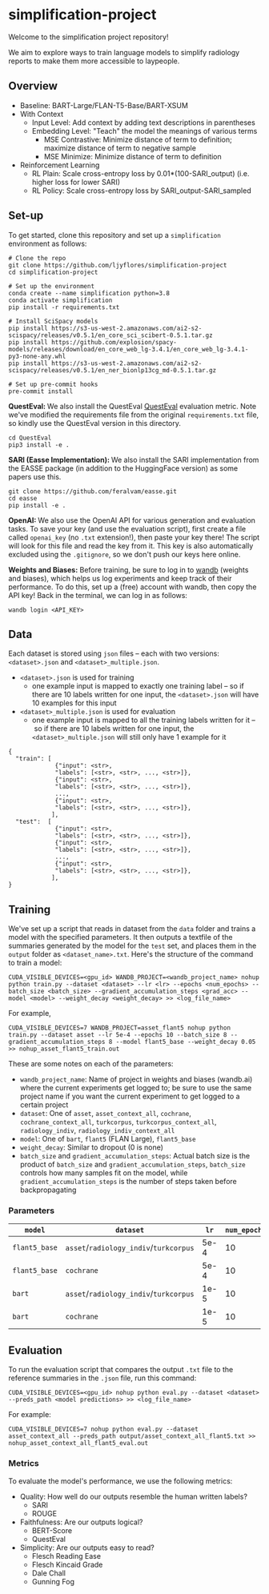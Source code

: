 # simplification-project

Welcome to the simplification project repository! 

We aim to explore ways to train language models to simplify radiology reports to make them more accessible to laypeople.

## Overview

* Baseline: BART-Large/FLAN-T5-Base/BART-XSUM 
* With Context
  * Input Level: Add context by adding text descriptions in parentheses
  * Embedding Level: "Teach" the model the meanings of various terms
    * MSE Contrastive: Minimize distance of term to definition; maximize distance of term to negative sample 
    * MSE Minimize: Minimize distance of term to definition
* Reinforcement Learning
  * RL Plain: Scale cross-entropy loss by 0.01*(100-SARI_output) (i.e. higher loss for lower SARI)
  * RL Policy: Scale cross-entropy loss by SARI_output-SARI_sampled 

## Set-up
To get started, clone this repository and set up a `simplification` environment as follows:
```
# Clone the repo
git clone https://github.com/ljyflores/simplification-project
cd simplification-project

# Set up the environment
conda create --name simplification python=3.8
conda activate simplification
pip install -r requirements.txt

# Install SciSpacy models
pip install https://s3-us-west-2.amazonaws.com/ai2-s2-scispacy/releases/v0.5.1/en_core_sci_scibert-0.5.1.tar.gz
pip install https://github.com/explosion/spacy-models/releases/download/en_core_web_lg-3.4.1/en_core_web_lg-3.4.1-py3-none-any.whl
pip install https://s3-us-west-2.amazonaws.com/ai2-s2-scispacy/releases/v0.5.1/en_ner_bionlp13cg_md-0.5.1.tar.gz

# Set up pre-commit hooks
pre-commit install
```

<b>QuestEval: </b> We also install the QuestEval <a href="https://github.com/ThomasScialom/QuestEval#text-simplification">QuestEval</a> evaluation metric. Note we've modified the requirements file from the original `requirements.txt` file, so kindly use the QuestEval version in this directory.
```
cd QuestEval
pip3 install -e .
```

<b> SARI (Easse Implementation): </b> We also install the SARI implementation from the EASSE package (in addition to the HuggingFace version) as some papers use this.
```
git clone https://github.com/feralvam/easse.git
cd easse
pip install -e .
```

<b>OpenAI: </b> We also use the OpenAI API for various generation and evaluation tasks. To save your key (and use the evaluation script), first create a file called `openai_key` (no `.txt` extension!), then paste your key there! The script will look for this file and read the key from it. This key is also automatically excluded using the `.gitignore`, so we don't push our keys here online.

<b>Weights and Biases:</b> Before training, be sure to log in to <a href="https://wandb.ai/">wandb</a> (weights and biases), which helps us log experiments and keep track of their performance. To do this, set up a (free) account with wandb, then copy the API key! Back in the terminal, we can log in as follows:
```
wandb login <API_KEY>
```

## Data

Each dataset is stored using `json` files – each with two versions: `<dataset>.json` and `<dataset>_multiple.json`. 
* `<dataset>.json` is used for training
  * one example input is mapped to exactly one training label – so if there are 10 labels written for one input, the `<dataset>.json` will have 10 examples for this input
* `<dataset>_multiple.json` is used for evaluation
  *  one example input is mapped to all the training labels written for it – so if there are 10 labels written for one input, the `<dataset>_multiple.json` will still only have 1 example for it

```
{
  "train": [
             {"input": <str>,
             "labels": [<str>, <str>, ..., <str>]},
             {"input": <str>,
             "labels": [<str>, <str>, ..., <str>]},
             ...,
             {"input": <str>,
             "labels": [<str>, <str>, ..., <str>]},
            ],
  "test":  [
             {"input": <str>,
             "labels": [<str>, <str>, ..., <str>]},
             {"input": <str>,
             "labels": [<str>, <str>, ..., <str>]},
             ...,
             {"input": <str>,
             "labels": [<str>, <str>, ..., <str>]},
            ],
}
```

## Training

We've set up a script that reads in dataset from the `data` folder and trains a model with the specified parameters.
It then outputs a textfile of the summaries generated by the model for the `test` set, and places them in the `output` folder as `<dataset_name>.txt`.
Here's the structure of the command to train a model:
```
CUDA_VISIBLE_DEVICES=<gpu_id> WANDB_PROJECT=<wandb_project_name> nohup python train.py --dataset <dataset> --lr <lr> --epochs <num_epochs> --batch_size <batch_size> --gradient_accumulation_steps <grad_acc> --model <model> --weight_decay <weight_decay> >> <log_file_name>
```

For example,
```
CUDA_VISIBLE_DEVICES=7 WANDB_PROJECT=asset_flant5 nohup python train.py --dataset asset --lr 5e-4 --epochs 10 --batch_size 8 --gradient_accumulation_steps 8 --model flant5_base --weight_decay 0.05 >> nohup_asset_flant5_train.out
```

These are some notes on each of the parameters: 
* `wandb_project_name`: Name of project in weights and biases (wandb.ai) where the current experiments get logged to; be sure to use the same project name if you want the current experiment to get logged to a certain project
* `dataset`: One of `asset`, `asset_context_all`, `cochrane`, `cochrane_context_all`, `turkcorpus`, `turkcorpus_context_all`, `radiology_indiv`, `radiology_indiv_context_all`
* `model`: One of `bart`, `flant5` (FLAN Large), `flant5_base`
* `weight_decay`: Similar to dropout (0 is none)
* `batch_size` and `gradient_accumulation_steps`: Actual batch size is the product of `batch_size` and `gradient_accumulation_steps`, `batch_size` controls how many samples fit on the model, while `gradient_accumulation_steps` is the number of steps taken before backpropagating

### Parameters
| `model`       | `dataset`                              | `lr` | `num_epochs` | `batch_size` | `gradient_accumulation_steps` | `weight_decay` |
| ------------- | -------------------------------------- | ---- | ------------ | ------------ | ----------------------------- | -------------- |
| `flant5_base` | `asset`/`radiology_indiv`/`turkcorpus` | 5e-4 | 10           | 8            | 8                             | 0.05           |
| `flant5_base` | `cochrane`                             | 5e-4 | 10           | 2            | 32                            | 0.05           |
| `bart`        | `asset`/`radiology_indiv`/`turkcorpus` | 1e-5 | 10           | 8            | 8                             | 0.01           |
| `bart`        | `cochrane`                             | 1e-5 | 10           | 2            | 16                            | 0.01           |

## Evaluation

To run the evaluation script that compares the output `.txt` file to the reference summaries in the `.json` file, run this command:
```
CUDA_VISIBLE_DEVICES=<gpu_id> nohup python eval.py --dataset <dataset> --preds_path <model predictions> >> <log_file_name>
```
For example:
```
CUDA_VISIBLE_DEVICES=7 nohup python eval.py --dataset asset_context_all --preds_path output/asset_context_all_flant5.txt >> nohup_asset_context_all_flant5_eval.out
```

### Metrics
To evaluate the model's performance, we use the following metrics:
* Quality: How well do our outputs resemble the human written labels?
  * SARI
  * ROUGE
* Faithfulness: Are our outputs logical?
  * BERT-Score
  * QuestEval
* Simplicity: Are our outputs easy to read?
  * Flesch Reading Ease
  * Flesch Kincaid Grade
  * Dale Chall
  * Gunning Fog
